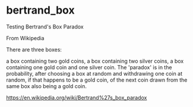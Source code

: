 # bertrand_box
Testing Bertrand's Box Paradox

From Wikipedia

There are three boxes:

a box containing two gold coins,
a box containing two silver coins,
a box containing one gold coin and one silver coin.
The 'paradox' is in the probability, after choosing a box at random and withdrawing one coin at random, if that happens to be a gold coin, of the next coin drawn from the same box also being a gold coin.

https://en.wikipedia.org/wiki/Bertrand%27s_box_paradox
